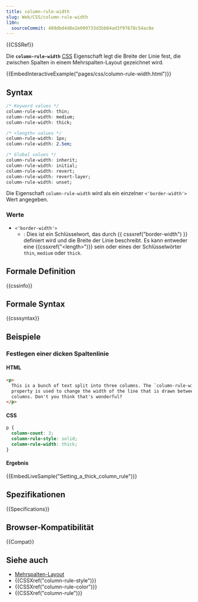 ```yaml
---
title: column-rule-width
slug: Web/CSS/column-rule-width
l10n:
  sourceCommit: 489dbd4d8e2e099733d3bb04ad3f97678c54ac8e
---
```


{{CSSRef}}

Die **`column-rule-width`** [CSS](/de/docs/Web/CSS) Eigenschaft legt die Breite der Linie fest, die zwischen Spalten in einem Mehrspalten-Layout gezeichnet wird.

{{EmbedInteractiveExample("pages/css/column-rule-width.html")}}

## Syntax

```css
/* Keyword values */
column-rule-width: thin;
column-rule-width: medium;
column-rule-width: thick;

/* <length> values */
column-rule-width: 1px;
column-rule-width: 2.5em;

/* Global values */
column-rule-width: inherit;
column-rule-width: initial;
column-rule-width: revert;
column-rule-width: revert-layer;
column-rule-width: unset;
```

Die Eigenschaft `column-rule-width` wird als ein einzelner `<'border-width'>` Wert angegeben.

### Werte

- `<'border-width'>`
  - : Dies ist ein Schlüsselwort, das durch {{ cssxref("border-width") }} definiert wird und die Breite der Linie beschreibt. Es kann entweder eine {{cssxref("&lt;length&gt;")}} sein oder eines der Schlüsselwörter `thin`, `medium` oder `thick`.

## Formale Definition

{{cssinfo}}

## Formale Syntax

{{csssyntax}}

## Beispiele

### Festlegen einer dicken Spaltenlinie

#### HTML

```html
<p>
  This is a bunch of text split into three columns. The `column-rule-width`
  property is used to change the width of the line that is drawn between
  columns. Don't you think that's wonderful?
</p>
```

#### CSS

```css
p {
  column-count: 3;
  column-rule-style: solid;
  column-rule-width: thick;
}
```

#### Ergebnis

{{EmbedLiveSample("Setting_a_thick_column_rule")}}

## Spezifikationen

{{Specifications}}

## Browser-Kompatibilität

{{Compat}}

## Siehe auch

- [Mehrspalten-Layout](/de/docs/Learn/CSS/CSS_layout/Multiple-column_Layout)
- {{CSSXref("column-rule-style")}}
- {{CSSXref("column-rule-color")}}
- {{CSSXref("column-rule")}}
